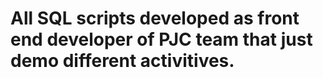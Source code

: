 # All SQL scripts developed as front end developer of PJC team that just demo different activitives.
